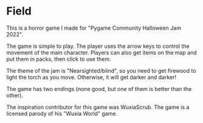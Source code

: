 # Field

This is a horror game I made for "Pygame Community Halloween Jam 2022".

The game is simple to play.   The player uses the arrow keys to control the movement of the main character.   Players can also get items on the map and put them in packs, then click to use them.

The theme of the jam is "Nearsighted/blind", so you need to get firewood to light the torch as you move.   Otherwise, it will get darker and darker!

The game has two endings (none good, but one of them is better than the other).

The inspiration contributor for this game was WuxiaScrub.   The game is a licensed parody of his "Wuxia World" game.

